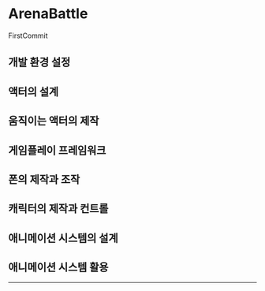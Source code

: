 # ArenaBattle
 
 FirstCommit

## 개발 환경 설정
## 액터의 설계
## 움직이는 액터의 제작
## 게임플레이 프레임워크
## 폰의 제작과 조작
## 캐릭터의 제작과 컨트롤
## 애니메이션 시스템의 설계
## 애니메이션 시스템 활용
---------------------------------
